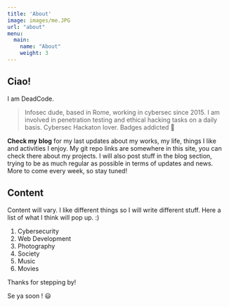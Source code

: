 ```yaml
---
title: 'About'
image: images/me.JPG
url: "about"
menu:
  main:
    name: "About"
    weight: 3
---
```


## Ciao!

I am DeadCode.

> Infosec dude, based in Rome, working in cybersec since 2015.
> I am involved in penetration testing and ethical hacking tasks on a daily basis.
> Cybersec Hackaton lover. Badges addicted 🥸

**Check my blog** for my last updates about my works, my life, things I like and activities I enjoy.
My git repo links are somewhere in this site, you can check there about my projects.
I will also post stuff in the blog section, trying to be as much regular as possible in terms of updates and news.
More to come every week, so stay tuned!

## Content

Content will vary. I like different things so I will write different stuff. Here a list of what I think will pop up. :)

1. Cybersecurity
2. Web Development
3. Photography
4. Society
5. Music
6. Movies

Thanks for stepping by!

Se ya soon ! 😃
